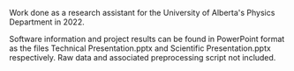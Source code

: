 Work done as a research assistant for the University of Alberta's Physics Department in 2022.

Software information and project results can be found in PowerPoint format as the files Technical Presentation.pptx and Scientific Presentation.pptx respectively.
Raw data and associated preprocessing script not included.